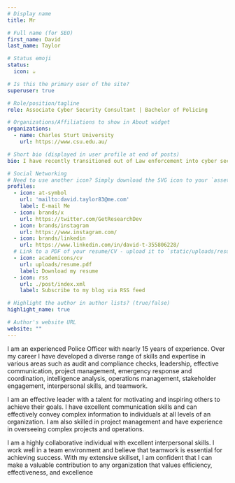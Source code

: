 ```yaml
---
# Display name
title: Mr

# Full name (for SEO)
first_name: David
last_name: Taylor

# Status emoji
status:
  icon: ☕️

# Is this the primary user of the site?
superuser: true

# Role/position/tagline
role: Associate Cyber Security Consultant | Bachelor of Policing

# Organizations/Affiliations to show in About widget
organizations:
  - name: Charles Sturt University
    url: https://www.csu.edu.au/

# Short bio (displayed in user profile at end of posts)
bio: I have recently transitioned out of Law enforcement into cyber security. Currently in a consultant role, but exploring my passion on the technical side.

# Social Networking
# Need to use another icon? Simply download the SVG icon to your `assets/media/icons/` folder.
profiles:
  - icon: at-symbol
    url: 'mailto:david.taylor83@me.com'
    label: E-mail Me
  - icon: brands/x
    url: https://twitter.com/GetResearchDev
  - icon: brands/instagram
    url: https://www.instagram.com/
  - icon: brands/linkedin
    url: https://www.linkedin.com/in/david-t-355806228/
  # Link to a PDF of your resume/CV - upload it to `static/uploads/resume.pdf`
  - icon: academicons/cv
    url: uploads/resume.pdf
    label: Download my resume
  - icon: rss
    url: ./post/index.xml
    label: Subscribe to my blog via RSS feed

# Highlight the author in author lists? (true/false)
highlight_name: true

# Author's website URL
website: ""
---
```


I am an experienced Police Officer with nearly 15 years of experience. Over my career I have developed a diverse range of skills and expertise in various areas such as audit and compliance checks, leadership, effective communication, project management, emergency response and coordination, intelligence analysis, operations management, stakeholder engagement, interpersonal skills, and teamwork.

I am an effective leader with a talent for motivating and inspiring others to achieve their goals. I have excellent communication skills and can effectively convey complex information to individuals at all levels of an organization. I am also skilled in project management and have experience in overseeing complex projects and operations.

I am a highly collaborative individual with excellent interpersonal skills. I work well in a team environment and believe that teamwork is essential for achieving success. With my extensive skillset, I am confident that I can make a valuable contribution to any organization that values efficiency, effectiveness, and excellence
